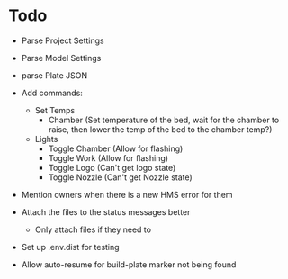 # Todo

- Parse Project Settings
- Parse Model Settings
- parse Plate JSON

- Add commands:

  - Set Temps
    - Chamber (Set temperature of the bed, wait for the chamber to raise, then lower the temp of the bed to the chamber temp?)
  - Lights
    - Toggle Chamber (Allow for flashing)
    - Toggle Work (Allow for flashing)
    - Toggle Logo (Can't get logo state)
    - Toggle Nozzle (Can't get Nozzle state)

- Mention owners when there is a new HMS error for them

- Attach the files to the status messages better

  - Only attach files if they need to

- Set up .env.dist for testing

- Allow auto-resume for build-plate marker not being found
